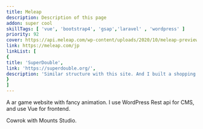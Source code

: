 ```yaml
---
title: Meleap
description: Description of this page
addon: super cool
skillTags: [ 'vue', 'bootstrap4', 'gsap','laravel' , 'wordpress' ]
priority: 92
cover: https://api.meleap.com/wp-content/uploads/2020/10/meleap-preview.jpg
link: https://meleap.com/jp
linkList: [
{
title: 'SuperDouble',
link: 'https://superdouble.org/',
description: 'Similar structure with this site. And I built a shopping cart system with Laravel.'
}
]
---
```

A ar game website with fancy animation. I use WordPress Rest api for CMS, and use Vue for frontend.

Cowrok with  Mounts Studio.
